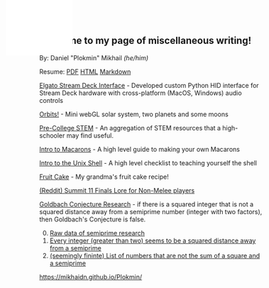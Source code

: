 <div id="orbit-container" style="position: fixed; width: 150px; height: 150px; pointer-events: none; z-index: 1000; transform: translate(-50%, -50%);">
<iframe src="orbits/index.html" width="150" height="150" frameborder="0" scrolling="no"></iframe>
</div>

<script>
document.addEventListener('mousemove', (e) => {
    const container = document.getElementById('orbit-container');
    container.style.left = e.pageX + 'px';
    container.style.top = e.pageY + 'px';
});
</script>

## Welcome to my page of miscellaneous writing!
By: Daniel "Plokmin" Mikhail *(he/him)* 

Resume: [PDF](DanMikhailResume.pdf) [HTML](DanMikhailResume.html) [Markdown](DanMikhailResume.md) 

[Elgato Stream Deck Interface](https://github.com/mikhaidn/ElGatoDriver) - Developed custom Python HID interface for Stream Deck hardware with cross-platform (MacOS, Windows) audio controls

[Orbits!](orbits/index.html) - Mini webGL solar system, two planets and some moons

[Pre-College STEM](stemstuff.html) - An aggregation of STEM resources that a high-schooler may find useful. 

[Intro to Macarons](Macaron101.html) - A high level guide to making your own Macarons

[Intro to the Unix Shell](LinuxTerminalBeginner.html) - A high level checklist to teaching yourself the shell

[Fruit Cake](FruitCake.html) - My grandma's fruit cake recipe!

[(Reddit) Summit 11 Finals Lore for Non-Melee players](https://www.reddit.com/r/SSBM/comments/omxglo/summit_11_finals_lore_for_nonmelee_players/)


[Goldbach Conjecture Research](https://github.com/mikhaidn/SemiprimeCalculations) - if there is a squared integer that is not a squared distance away from a semiprime number (integer with two factors), then Goldbach's Conjecture is false.

  0. [Raw data of semiprime research](https://raw.githubusercontent.com/mikhaidn/SemiprimeCalculations/main/Summary%20of%202%5E28%20results)
  1. [Every integer (greater than two) seems to be a squared distance away from a semiprime](https://oeis.org/A241922)
  2. [(seemingly fininte) List of numbers that are not the sum of a square and a semiprime](https://oeis.org/A100570)

https://mikhaidn.github.io/Plokmin/

